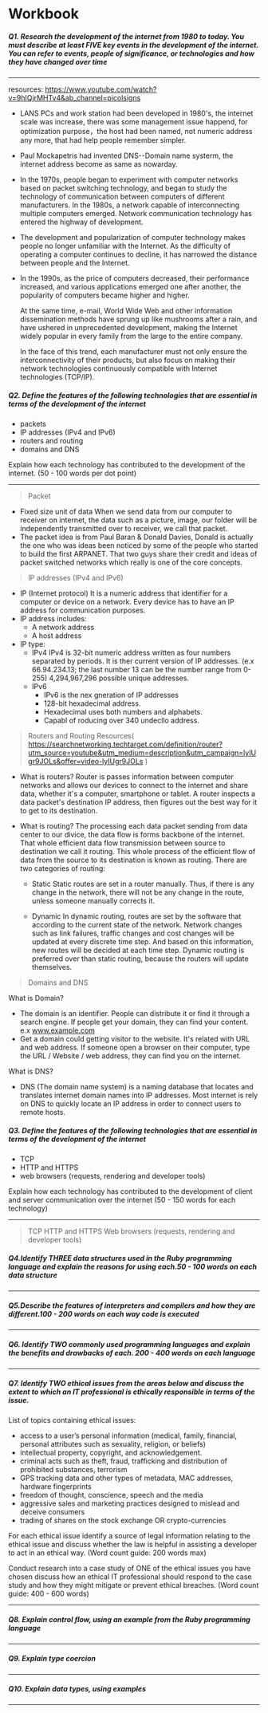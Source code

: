 # Workbook

##### Q1. Research the development of the internet from 1980 to today. You must describe at least FIVE key events in the development of the internet. You can refer to events, people of significance, or technologies and how they have changed over time

---

resources: <https://www.youtube.com/watch?v=9hIQjrMHTv4&ab_channel=picolsigns>

- LANS PCs and work station had been developed in 1980's, the internet scale was increase, there was some management issue happend, for optimization purpose，the host had been named, not numeric address any more, that had help people remember simpler.

- Paul Mockapetris had invented DNS--Domain name systerm, the internet address become as same as nowarday.

- In the 1970s, people began to experiment with computer networks based on packet switching technology, and began to study the technology of communication between computers of different manufacturers. In the 1980s, a network capable of interconnecting multiple computers emerged. Network communication technology has entered the highway of development.

- The development and popularization of computer technology makes people no longer unfamiliar with the Internet. As the difficulty of operating a computer continues to decline, it has narrowed the distance between people and the Internet.

- In the 1990s, as the price of computers decreased, their performance increased, and various applications emerged one after another, the popularity of computers became higher and higher.

  At the same time, e-mail, World Wide Web and other information dissemination methods have sprung up like mushrooms after a rain, and have ushered in unprecedented development, making the Internet widely popular in every family from the large to the entire company.

  In the face of this trend, each manufacturer must not only ensure the interconnectivity of their products, but also focus on making their network technologies continuously compatible with Internet technologies (TCP/IP).

##### Q2. Define the features of the following technologies that are essential in terms of the development of the internet

- packets
- IP addresses (IPv4 and IPv6)
- routers and routing
- domains and DNS

Explain how each technology has contributed to the development of the internet.
(50 - 100 words per dot point)

---

> Packet

- Fixed size unit of data
  When we send data from our computer to receiver on internet, the data such as a picture, image, our folder will be independently transmitted over to receiver, we call that packet.
- The packet idea is from Paul Baran & Donald Davies, Donald is actually the one who was ideas been noticed by some of the people who started to build the first ARPANET. That two guys share their credit and ideas of packet switched networks which really is one of the core concepts.

> IP addresses (IPv4 and IPv6)

- IP (Internet protocol)
  It is a numeric address that identifier for a computer or device on a network. Every device has to have an IP address for communication purposes.
- IP address includes:
  - A network address
  - A host address
- IP type:
  - IPv4
    IPv4 is 32-bit numeric address written as four numbers separated by periods.
    It is ther current version of IP addresses.
    (e.x 66.94.234.13; the last number 13 can be the number range from 0-255)
    4,294,967,296 possible unique addresses.
  - IPv6
    - IPv6 is the nex gneration of IP addresses
    - 128-bit hexadecimal address.
    - Hexadecimal uses both numbers and alphabets.
    - Capabl of roducing over 340 undecllo address.

> Routers and Routing
> Resources( https://searchnetworking.techtarget.com/definition/router?utm_source=youtube&utm_medium=description&utm_campaign=lyIUgr9JOLs&offer=video-lyIUgr9JOLs )

- What is routers?
  Router is passes information between computer networks and allows our devices to connect to the internet and share data, whether it's a computer, smartphone or tablet. A router inspects a data packet's destination IP address, then figures out the best way for it to get to its destination.

- What is routing?
  The processing each data packet sending from data center to our divice, the data flow is forms backbone of the internet.
  That whole efficient data flow transmission between source to destination we call it routing.
  This whole process of the efficient flow of data from the source to its destination is known as routing.
  There are two categories of routing:

  - Static
    Static routes are set in a router manually. Thus, if there is any change in the network, there will not be any change in the route, unless someone manually corrects it.

  - Dynamic
    In dynamic routing, routes are set by the software that according to the current state of the network. Network changes such as link failures, traffic changes and cost changes will be updated at every discrete time step. And based on this information, new routes will be decided at each time step.
    Dynamic routing is preferred over than static routing, because the routers will update themselves.

> Domains and DNS

What is Domain?

- The domain is an identifier. People can distribute it or find it through a search engine. If people get your domain, they can find your content. e.x www.example.com
- Get a domain could getting visitor to the website. It's related with URL and web address. If someone open a browser on their computer, type the URL / Website / web address, they can find you on the internet.

What is DNS?

- DNS (The domain name system) is a naming database that locates and translates internet domain names into IP addresses. Most internet is rely on DNS to quickly locate an IP address in order to connect users to remote hosts.

##### Q3. Define the features of the following technologies that are essential in terms of the development of the internet

- TCP
- HTTP and HTTPS
- web browsers (requests, rendering and developer tools)

Explain how each technology has contributed to the development of client and server communication over the internet (50 - 150 words for each technology)

---

> TCP
> HTTP and HTTPS
> Web browsers (requests, rendering and developer tools)

##### Q4.Identify THREE data structures used in the Ruby programming language and explain the reasons for using each.50 - 100 words on each data structure

---

##### Q5.Describe the features of interpreters and compilers and how they are different.100 - 200 words on each way code is executed

---

##### Q6. Identify TWO commonly used programming languages and explain the benefits and drawbacks of each. 200 - 400 words on each language

---

##### Q7. Identify TWO ethical issues from the areas below and discuss the extent to which an IT professional is ethically responsible in terms of the issue.

List of topics containing ethical issues:

- access to a user’s personal information (medical, family, financial, personal attributes such as sexuality, religion, or beliefs)
- intellectual property, copyright, and acknowledgement.
- criminal acts such as theft, fraud, trafficking and distribution of prohibited substances, terrorism
- GPS tracking data and other types of metadata, MAC addresses, hardware fingerprints
- freedom of thought, conscience, speech and the media
- aggressive sales and marketing practices designed to mislead and deceive consumers
- trading of shares on the stock exchange OR crypto-currencies

For each ethical issue identify a source of legal information relating to the ethical issue and discuss whether the law is helpful in assisting a developer to act in an ethical way. (Word count guide: 200 words max)

Conduct research into a case study of ONE of the ethical issues you have chosen discuss how an ethical IT professional should respond to the case study and how they might mitigate or prevent ethical breaches. (Word count guide: 400 - 600 words)

---

##### Q8. Explain control flow, using an example from the Ruby programming language

---

##### Q9. Explain type coercion

---

##### Q10. Explain data types, using examples

---
